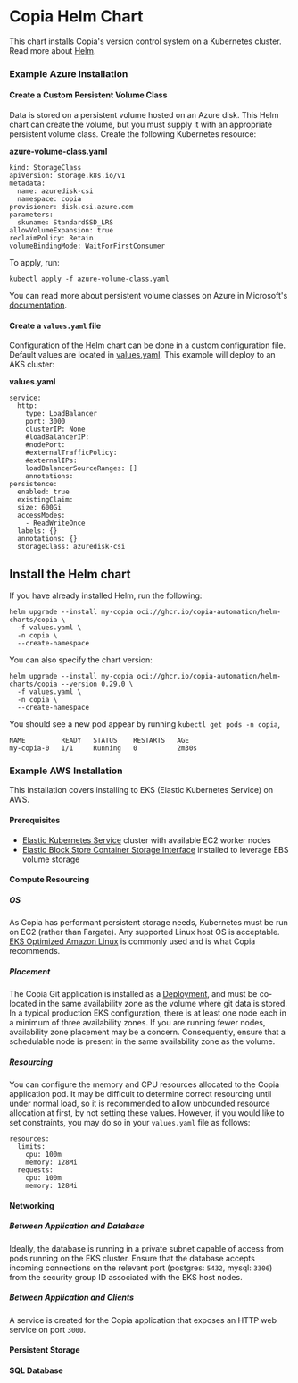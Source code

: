 # Copia Helm Chart
This chart installs Copia's version control system on a Kubernetes cluster. Read more about [Helm](https://helm.sh/).

### Example Azure Installation
#### Create a Custom Persistent Volume Class
Data is stored on a persistent volume hosted on an Azure disk. This Helm chart can create the volume, but you must supply it with an appropriate persistent volume class. Create the following Kubernetes resource:

**azure-volume-class.yaml**
```
kind: StorageClass
apiVersion: storage.k8s.io/v1
metadata:
  name: azuredisk-csi
  namespace: copia
provisioner: disk.csi.azure.com
parameters:
  skuname: StandardSSD_LRS 
allowVolumeExpansion: true
reclaimPolicy: Retain
volumeBindingMode: WaitForFirstConsumer
```

To apply, run:

```
kubectl apply -f azure-volume-class.yaml
```

You can read more about persistent volume classes on Azure in Microsoft's [documentation](https://docs.microsoft.com/en-us/azure/aks/azure-disk-csi#dynamically-create-azure-disk-pvs-by-using-the-built-in-storage-classes).

#### Create a `values.yaml` file
Configuration of the Helm chart can be done in a custom configuration file. Default values are located in [values.yaml](./values.yaml). This example will deploy to an AKS cluster:

**values.yaml**
```
service:
  http:
    type: LoadBalancer
    port: 3000
    clusterIP: None
    #loadBalancerIP:
    #nodePort:
    #externalTrafficPolicy:
    #externalIPs:
    loadBalancerSourceRanges: []
    annotations:
persistence:
  enabled: true
  existingClaim:
  size: 600Gi
  accessModes:
    - ReadWriteOnce
  labels: {}
  annotations: {}
  storageClass: azuredisk-csi
```

## Install the Helm chart
If you have already installed Helm, run the following:

```
helm upgrade --install my-copia oci://ghcr.io/copia-automation/helm-charts/copia \
  -f values.yaml \
  -n copia \
  --create-namespace
```

You can also specify the chart version:
```
helm upgrade --install my-copia oci://ghcr.io/copia-automation/helm-charts/copia --version 0.29.0 \
  -f values.yaml \
  -n copia \
  --create-namespace
```

You should see a new pod appear by running `kubectl get pods -n copia`,

```
NAME         READY   STATUS    RESTARTS   AGE
my-copia-0   1/1     Running   0          2m30s
```

### Example AWS Installation
This installation covers installing to EKS (Elastic Kubernetes Service) on AWS.

#### Prerequisites
- [Elastic Kubernetes Service](https://aws.amazon.com/eks/) cluster with available EC2 worker nodes
- [Elastic Block Store Container Storage Interface](https://docs.aws.amazon.com/eks/latest/userguide/ebs-csi.html) installed to leverage EBS volume storage

#### Compute Resourcing
##### OS
As Copia has performant persistent storage needs, Kubernetes must be run on EC2 (rather than Fargate). Any supported Linux host OS is
acceptable. [EKS Optimized Amazon Linux](https://docs.aws.amazon.com/eks/latest/userguide/eks-optimized-ami.html) is commonly used
and is what Copia recommends.

##### Placement
The Copia Git application is installed as a [Deployment](https://kubernetes.io/docs/concepts/workloads/controllers/deployment/), and
must be co-located in the same availability zone as the volume where git data is stored. In a typical production EKS configuration, there is at least one node each in a minimum of three availability zones. If you are running fewer nodes, availability zone placement may be a concern. Consequently, ensure that a schedulable node is present in the same availability zone as the volume.

##### Resourcing
You can configure the memory and CPU resources allocated to the Copia application pod. It may be difficult to determine correct resourcing until under normal load, so it is recommended to allow unbounded resource allocation at first, by not setting these values. However, if you would like to set constraints, you may do so in your `values.yaml` file as follows:
```
resources:
  limits:
    cpu: 100m
    memory: 128Mi
  requests:
    cpu: 100m
    memory: 128Mi
```

#### Networking

##### Between Application and Database
Ideally, the database is running in a private subnet capable of access from pods running on the EKS cluster. Ensure that the database accepts incoming connections on the relevant port (postgres: `5432`, mysql: `3306`) from the security group ID associated with the EKS host nodes.

##### Between Application and Clients
A service is created for the Copia application that exposes an HTTP web service on port `3000`.

#### Persistent Storage

#### SQL Database
